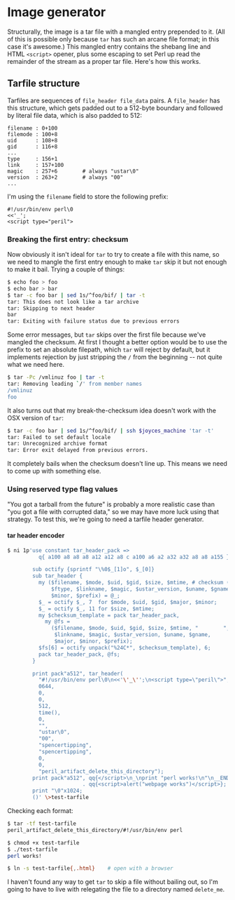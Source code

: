 # Image generator
Structurally, the image is a tar file with a mangled entry prepended to it.
(All of this is possible only because `tar` has such an arcane file format; in
this case it's awesome.) This mangled entry contains the shebang line and HTML
`<script>` opener, plus some escaping to set Perl up read the remainder of the
stream as a proper tar file. Here's how this works.

## Tarfile structure
Tarfiles are sequences of `file_header file_data` pairs. A `file_header` has
this structure, which gets padded out to a 512-byte boundary and followed by
literal file data, which is also padded to 512:

```
filename : 0+100
filemode : 100+8
uid      : 108+8
gid      : 116+8
...
type     : 156+1
link     : 157+100
magic    : 257+6        # always "ustar\0"
version  : 263+2        # always "00"
...
```

I'm using the `filename` field to store the following prefix:

```
#!/usr/bin/env perl\0
<<'_';
<script type="peril">
```

### Breaking the first entry: checksum
Now obviously it isn't ideal for `tar` to try to create a file with this name,
so we need to mangle the first entry enough to make `tar` skip it but not
enough to make it bail. Trying a couple of things:

```sh
$ echo foo > foo
$ echo bar > bar
$ tar -c foo bar | sed 1s/^foo/bif/ | tar -t
tar: This does not look like a tar archive
tar: Skipping to next header
bar
tar: Exiting with failure status due to previous errors
```

Some error messages, but `tar` skips over the first file because we've mangled
the checksum. At first I thought a better option would be to use the prefix to
set an absolute filepath, which `tar` will reject by default, but it implements
rejection by just stripping the `/` from the beginning -- not quite what we
need here.

```sh
$ tar -Pc /vmlinuz foo | tar -t
tar: Removing leading `/' from member names
/vmlinuz
foo
```

It also turns out that my break-the-checksum idea doesn't work with the OSX
version of `tar`:

```sh
$ tar -c foo bar | sed 1s/^foo/bif/ | ssh $joyces_machine 'tar -t'
tar: Failed to set default locale
tar: Unrecognized archive format
tar: Error exit delayed from previous errors.
```

It completely bails when the checksum doesn't line up. This means we need to
come up with something else.

### Using reserved type flag values
"You got a tarball from the future" is probably a more realistic case than "you
got a file with corrupted data," so we may have more luck using that strategy.
To test this, we're going to need a tarfile header generator.

#### tar header encoder
```sh
$ ni 1p'use constant tar_header_pack =>
          q{ a100 a8 a8 a8 a12 a12 a8 c a100 a6 a2 a32 a32 a8 a8 a155 };

        sub octify {sprintf "\%0$_[1]o", $_[0]}
        sub tar_header {
          my ($filename, $mode, $uid, $gid, $size, $mtime, # checksum (generated)
              $ftype, $linkname, $magic, $ustar_version, $uname, $gname, $major,
              $minor, $prefix) = @_;
          $_ = octify $_, 7  for $mode, $uid, $gid, $major, $minor;
          $_ = octify $_, 11 for $size, $mtime;
          my $checksum_template = pack tar_header_pack,
            my @fs =
              ($filename, $mode, $uid, $gid, $size, $mtime, "        ", $ftype,
               $linkname, $magic, $ustar_version, $uname, $gname,
               $major, $minor, $prefix);
          $fs[6] = octify unpack("%24C*", $checksum_template), 6;
          pack tar_header_pack, @fs;
        }

        print pack"a512", tar_header(
          "#!/usr/bin/env perl\0\n<<'\'_\'';\n<script type=\"peril\">",
          0644,
          0,
          0,
          512,
          time(),
          0,
          "",
          "ustar\0",
          "00",
          "spencertipping",
          "spencertipping",
          0,
          0,
          "peril_artifact_delete_this_directory");
        print pack"a512", qq{</script>\n_\nprint "perl works!\n"\n__END__\n}
                        . qq{<script>alert("webpage works")</script>};
        print "\0"x1024;
        ()' \>test-tarfile
```

Checking each format:

```sh
$ tar -tf test-tarfile
peril_artifact_delete_this_directory/#!/usr/bin/env perl

$ chmod +x test-tarfile
$ ./test-tarfile
perl works!

$ ln -s test-tarfile{,.html}    # open with a browser
```

I haven't found any way to get `tar` to skip a file without bailing out, so I'm
going to have to live with relegating the file to a directory named
`delete_me`.
